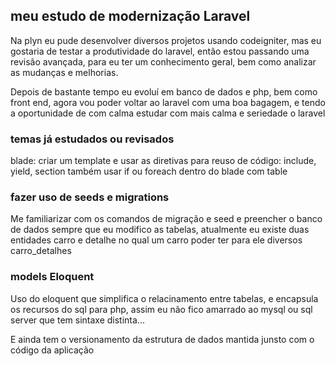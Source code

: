 ## meu estudo de modernização Laravel

Na plyn eu pude desenvolver diversos projetos usando codeigniter, mas eu gostaria de
testar a produtividade do laravel, então estou passando uma revisão avançada, para eu ter um 
conhecimento geral, bem como analizar as mudanças e melhorias.

Depois de bastante tempo eu evoluí em banco de dados e php, bem como front end, 
agora vou poder voltar ao laravel com uma boa bagagem, e tendo a oportunidade de com
calma estudar com mais calma e seriedade o laravel


### temas já estudados ou revisados

blade: criar um template e usar as diretivas para reuso de código: include, yield, section
também usar if ou foreach dentro do blade com table


### fazer uso de seeds e migrations 

Me familiarizar com os comandos de migração e seed e preencher o banco de dados sempre que eu 
modifico as tabelas, atualmente eu existe duas entidades carro e detalhe no qual 
um carro poder ter para ele diversos carro_detalhes


### models Eloquent

Uso do eloquent que simplifica o relacinamento entre tabelas, e encapsula os recursos do sql
para php, assim eu não fico amarrado ao mysql ou sql server que tem sintaxe distinta...

E ainda tem o versionamento da estrutura de dados mantida junsto com o código da aplicação


